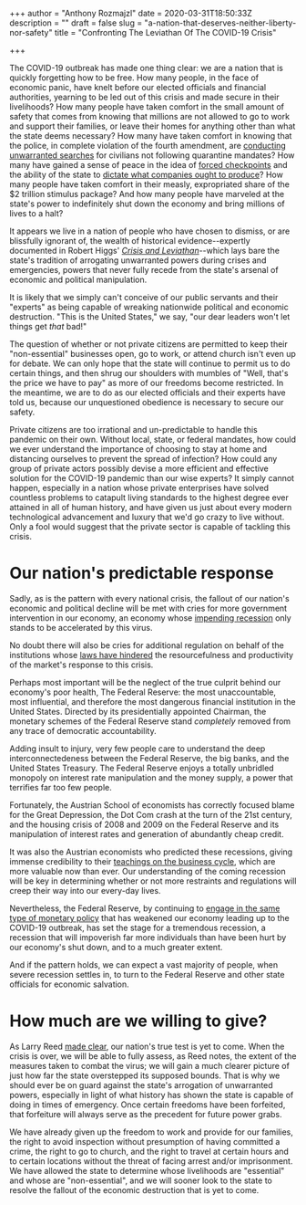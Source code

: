+++
author = "Anthony Rozmajzl"
date = 2020-03-31T18:50:33Z
description = ""
draft = false
slug = "a-nation-that-deserves-neither-liberty-nor-safety"
title = "Confronting The Leviathan Of The COVID-19 Crisis"

+++


The COVID-19 outbreak has made one thing clear: we are a nation that is quickly forgetting how to be free. How many people, in the face of economic panic, have knelt before our elected officials and financial authorities, yearning to be led out of this crisis and made secure in their livelihoods? How many people have taken comfort in the small amount of safety that comes from knowing that millions are not allowed to go to work and support their families, or leave their homes for anything other than what the state deems necessary? How many have taken comfort in knowing that the police, in complete violation of the fourth amendment, are [conducting unwarranted searches](https://thefreethoughtproject.com/police-door-to-door-searches-new-yorkers/) for civilians not following quarantine mandates? How many have gained a sense of peace in the idea of [forced checkpoints](https://www.foxnews.com/us/florida-coronavirus-border-checkpoints-nyc-louisiana-self-quarantine-60-days-jail) and the ability of the state to [dictate what companies ought to produce](https://www.politico.com/news/2020/03/27/trump-slams-gm-over-ventilator-production-delays-costs-151885)? How many people have taken comfort in their measly, expropriated share of the $2 trillion stimulus package? And how many people have marveled at the state's power to indefinitely shut down the economy and bring millions of lives to a halt?

It appears we live in a nation of people who have chosen to dismiss, or are blissfully ignorant of, the wealth of historical evidence--expertly documented in Robert Higgs' [*Crisis and Leviathan*](https://www.amazon.com/Crisis-Leviathan-Government-Anniversary-Independent/dp/1598131117)--which lays bare the state's tradition of arrogating unwarranted powers during crises and emergencies, powers that never fully recede from the state's arsenal of economic and political manipulation.

It is likely that we simply can't conceive of our public servants and their "experts" as being capable of wreaking nationwide political and economic destruction. "This is the United States," we say, "our dear leaders won't let things get *that* bad!"

The question of whether or not private citizens are permitted to keep their "non-essential" businesses open, go to work, or attend church isn't even up for debate. We can only hope that the state will continue to permit us to do certain things, and then shrug our shoulders with mumbles of "Well, that's the price we have to pay" as more of our freedoms become restricted. In the meantime, we are to do as our elected officials and their experts have told us, because our unquestioned obedience is necessary to secure our safety. 

Private citizens are too irrational and un-predictable to handle this pandemic on their own. Without local, state, or federal mandates, how could we ever understand the importance of choosing to stay at home and distancing ourselves to prevent the spread of infection? How could any group of private actors possibly devise a more efficient and effective solution for the COVID-19 pandemic than our wise experts? It simply cannot happen, especially in a nation whose private enterprises have solved countless problems to catapult living standards to the highest degree ever attained in all of human history, and have given us just about every modern technological advancement and luxury that we'd go crazy to live without. Only a fool would suggest that the private sector is capable of tackling this crisis.

# Our nation's predictable response

Sadly, as is the pattern with every national crisis, the fallout of our nation's economic and political decline will be met with cries for more government intervention in our economy, an economy whose [impending recession](https://fee.org/articles/covid-19-isn-t-the-true-culprit-of-the-coming-recession/) only stands to be accelerated by this virus.

No doubt there will also be cries for additional regulation on behalf of the institutions whose [laws have hindered](https://fee.org/articles/the-fda-is-still-undermining-coronavirus-response-efforts/) the resourcefulness and productivity of the market's response to this crisis.

Perhaps most important will be the neglect of the true culprit behind our economy's poor health, The Federal Reserve: the most unaccountable, most influential, and therefore the most dangerous financial institution in the United States. Directed by its presidentially appointed Chairman, the monetary schemes of the Federal Reserve stand *completely* removed from any trace of democratic accountability. 

Adding insult to injury, very few people care to understand the deep interconnectedeness between the Federal Reserve, the big banks, and the United States Treasury. The Federal Reserve enjoys a totally unbridled monopoly on interest rate manipulation and the money supply, a power that terrifies far too few people.

Fortunately, the Austrian School of economists has correctly focused blame for the Great Depression, the Dot Com crash at the turn of the 21st century, and the housing crisis of 2008 and 2009 on the Federal Reserve and its manipulation of interest rates and generation of abundantly cheap credit. 

It was also the Austrian economists who predicted these recessions, giving immense credibility to their [teachings on the business cycle](https://mises.org/wire/austrian-business-cycle-theory-explained), which are more valuable now than ever. Our understanding of the coming recession will be key in determining whether or not more restraints and regulations will creep their way into our every-day lives.

Nevertheless, the Federal Reserve, by continuing to [engage in the same type of monetary policy](https://mises.org/wire/coronavirus-central-banks-stand-ready-more-stimulus) that has weakened our economy leading up to the COVID-19 outbreak, has set the stage for a tremendous recession, a recession that will impoverish far more individuals than have been hurt by our economy's shut down, and to a much greater extent.

And if the pattern holds, we can expect a vast majority of people, when severe recession settles in, to turn to the Federal Reserve and other state officials for economic salvation.

# How much are we willing to give?

As Larry Reed [made clear](https://fee.org/articles/a-nation-s-true-test-comes-after-the-crisis/), our nation's true test is yet to come. When the crisis is over, we will be able to fully assess, as Reed notes, the extent of the measures taken to combat the virus; we will gain a much clearer picture of just how far the state overstepped its supposed bounds. That is why we should ever be on guard against the state's arrogation of unwarranted powers, especially in light of what history has shown the state is capable of doing in times of emergency. Once certain freedoms have been forfeited, that forfeiture will always serve as the precedent for future power grabs. 

We have already given up the freedom to work and provide for our families, the right to avoid inspection without presumption of having committed a crime, the right to go to church, and the right to travel at certain hours and to certain locations without the threat of facing arrest and/or imprisonment. We have allowed the state to determine whose livelihoods are "essential" and whose are "non-essential", and we will sooner look to the state to resolve the fallout of the economic destruction that is yet to come.

